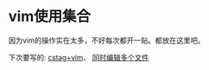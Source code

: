# vim使用集合
因为vim的操作实在太多，不好每次都开一贴。都放在这里吧。

下次要写的:
[cstag+vim](https://my.oschina.net/u/554995/blog/59927)、
[同时编辑多个文件](https://blog.csdn.net/lc336lc/article/details/79536714)
